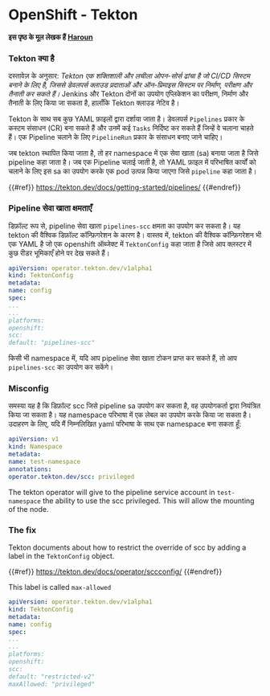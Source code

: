 # OpenShift - Tekton

**इस पृष्ठ के मूल लेखक हैं** [**Haroun**](https://www.linkedin.com/in/haroun-al-mounayar-571830211)

### Tekton क्या है

दस्तावेज़ के अनुसार: _Tekton एक शक्तिशाली और लचीला ओपन-सोर्स ढांचा है जो CI/CD सिस्टम बनाने के लिए है, जिससे डेवलपर्स क्लाउड प्रदाताओं और ऑन-प्रिमाइस सिस्टम पर निर्माण, परीक्षण और तैनाती कर सकते हैं।_ Jenkins और Tekton दोनों का उपयोग एप्लिकेशन का परीक्षण, निर्माण और तैनाती के लिए किया जा सकता है, हालाँकि Tekton क्लाउड नेटिव है।&#x20;

Tekton के साथ सब कुछ YAML फ़ाइलों द्वारा दर्शाया जाता है। डेवलपर्स `Pipelines` प्रकार के कस्टम संसाधन (CR) बना सकते हैं और उनमें कई `Tasks` निर्दिष्ट कर सकते हैं जिन्हें वे चलाना चाहते हैं। एक Pipeline चलाने के लिए `PipelineRun` प्रकार के संसाधन बनाए जाने चाहिए।

जब tekton स्थापित किया जाता है, तो हर namespace में एक सेवा खाता (sa) बनाया जाता है जिसे pipeline कहा जाता है। जब एक Pipeline चलाई जाती है, तो YAML फ़ाइल में परिभाषित कार्यों को चलाने के लिए इस sa का उपयोग करके एक pod उत्पन्न किया जाएगा जिसे `pipeline` कहा जाता है।

{{#ref}}
https://tekton.dev/docs/getting-started/pipelines/
{{#endref}}

### Pipeline सेवा खाता क्षमताएँ

डिफ़ॉल्ट रूप से, pipeline सेवा खाता `pipelines-scc` क्षमता का उपयोग कर सकता है। यह tekton की वैश्विक डिफ़ॉल्ट कॉन्फ़िगरेशन के कारण है। वास्तव में, tekton की वैश्विक कॉन्फ़िगरेशन भी एक YAML है जो एक openshift ऑब्जेक्ट में `TektonConfig` कहा जाता है जिसे आप क्लस्टर में कुछ रीडर भूमिकाएँ होने पर देख सकते हैं।
```yaml
apiVersion: operator.tekton.dev/v1alpha1
kind: TektonConfig
metadata:
name: config
spec:
...
...
platforms:
openshift:
scc:
default: "pipelines-scc"
```
किसी भी namespace में, यदि आप pipeline सेवा खाता टोकन प्राप्त कर सकते हैं, तो आप `pipelines-scc` का उपयोग कर सकेंगे।

### Misconfig

समस्या यह है कि डिफ़ॉल्ट scc जिसे pipeline sa उपयोग कर सकता है, वह उपयोगकर्ता द्वारा नियंत्रित किया जा सकता है। यह namespace परिभाषा में एक लेबल का उपयोग करके किया जा सकता है। उदाहरण के लिए, यदि मैं निम्नलिखित yaml परिभाषा के साथ एक namespace बना सकता हूँ:
```yaml
apiVersion: v1
kind: Namespace
metadata:
name: test-namespace
annotations:
operator.tekton.dev/scc: privileged
```
The tekton operator will give to the pipeline service account in `test-namespace` the ability to use the scc privileged. This will allow the mounting of the node.

### The fix

Tekton documents about how to restrict the override of scc by adding a label in the `TektonConfig` object.

{{#ref}}
https://tekton.dev/docs/operator/sccconfig/
{{#endref}}

This label is called `max-allowed`&#x20;
```yaml
apiVersion: operator.tekton.dev/v1alpha1
kind: TektonConfig
metadata:
name: config
spec:
...
...
platforms:
openshift:
scc:
default: "restricted-v2"
maxAllowed: "privileged"
```

